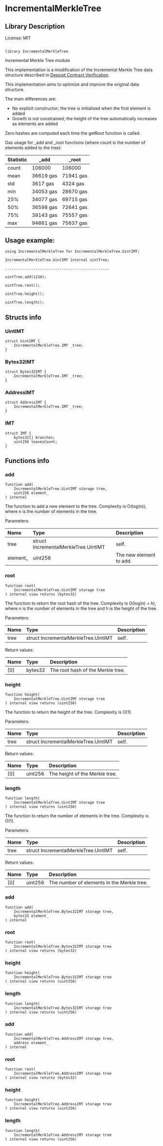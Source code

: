 # IncrementalMerkleTree

## Library Description


License: MIT

## 

```solidity
library IncrementalMerkleTree
```

Incremental Merkle Tree module

This implementation is a modification of the Incremental Merkle Tree data structure described
in [Deposit Contract Verification](https://github.com/runtimeverification/deposit-contract-verification/blob/master/deposit-contract-verification.pdf).

This implementation aims to optimize and improve the original data structure.

The main differences are:
- No explicit constructor; the tree is initialized when the first element is added
- Growth is not constrained; the height of the tree automatically increases as elements are added

Zero hashes are computed each time the getRoot function is called.

Gas usage for _add and _root functions (where count is the number of elements added to the tree):

| Statistic | _add         | _root            |
| --------- | ------------ | ---------------- |
| count     | 106000       | 106000           |
| mean      | 36619 gas    | 71941 gas        |
| std       | 3617 gas     | 4324 gas         |
| min       | 34053 gas    | 28670 gas        |
| 25%       | 34077 gas    | 69715 gas        |
| 50%       | 36598 gas    | 72641 gas        |
| 75%       | 39143 gas    | 75557 gas        |
| max       | 94661 gas    | 75637 gas        |

## Usage example:

```
using IncrementalMerkleTree for IncrementalMerkleTree.UintIMT;

IncrementalMerkleTree.UintIMT internal uintTree;

................................................

uintTree.add(1234);

uintTree.root();

uintTree.height();

uintTree.length();
```
## Structs info

### UintIMT

```solidity
struct UintIMT {
	IncrementalMerkleTree.IMT _tree;
}
```


### Bytes32IMT

```solidity
struct Bytes32IMT {
	IncrementalMerkleTree.IMT _tree;
}
```


### AddressIMT

```solidity
struct AddressIMT {
	IncrementalMerkleTree.IMT _tree;
}
```


### IMT

```solidity
struct IMT {
	bytes32[] branches;
	uint256 leavesCount;
}
```


## Functions info

### add

```solidity
function add(
    IncrementalMerkleTree.UintIMT storage tree,
    uint256 element_
) internal
```

The function to add a new element to the tree.
Complexity is O(log(n)), where n is the number of elements in the tree.



Parameters:

| Name     | Type                                 | Description             |
| :------- | :----------------------------------- | :---------------------- |
| tree     | struct IncrementalMerkleTree.UintIMT | self.                   |
| element_ | uint256                              | The new element to add. |

### root

```solidity
function root(
    IncrementalMerkleTree.UintIMT storage tree
) internal view returns (bytes32)
```

The function to return the root hash of the tree.
Complexity is O(log(n) + h), where n is the number of elements in the tree and
h is the height of the tree.



Parameters:

| Name | Type                                 | Description |
| :--- | :----------------------------------- | :---------- |
| tree | struct IncrementalMerkleTree.UintIMT | self.       |


Return values:

| Name | Type    | Description                       |
| :--- | :------ | :-------------------------------- |
| [0]  | bytes32 | The root hash of the Merkle tree. |

### height

```solidity
function height(
    IncrementalMerkleTree.UintIMT storage tree
) internal view returns (uint256)
```

The function to return the height of the tree. Complexity is O(1).


Parameters:

| Name | Type                                 | Description |
| :--- | :----------------------------------- | :---------- |
| tree | struct IncrementalMerkleTree.UintIMT | self.       |


Return values:

| Name | Type    | Description                    |
| :--- | :------ | :----------------------------- |
| [0]  | uint256 | The height of the Merkle tree. |

### length

```solidity
function length(
    IncrementalMerkleTree.UintIMT storage tree
) internal view returns (uint256)
```

The function to return the number of elements in the tree. Complexity is O(1).


Parameters:

| Name | Type                                 | Description |
| :--- | :----------------------------------- | :---------- |
| tree | struct IncrementalMerkleTree.UintIMT | self.       |


Return values:

| Name | Type    | Description                                |
| :--- | :------ | :----------------------------------------- |
| [0]  | uint256 | The number of elements in the Merkle tree. |

### add

```solidity
function add(
    IncrementalMerkleTree.Bytes32IMT storage tree,
    bytes32 element_
) internal
```


### root

```solidity
function root(
    IncrementalMerkleTree.Bytes32IMT storage tree
) internal view returns (bytes32)
```


### height

```solidity
function height(
    IncrementalMerkleTree.Bytes32IMT storage tree
) internal view returns (uint256)
```


### length

```solidity
function length(
    IncrementalMerkleTree.Bytes32IMT storage tree
) internal view returns (uint256)
```


### add

```solidity
function add(
    IncrementalMerkleTree.AddressIMT storage tree,
    address element_
) internal
```


### root

```solidity
function root(
    IncrementalMerkleTree.AddressIMT storage tree
) internal view returns (bytes32)
```


### height

```solidity
function height(
    IncrementalMerkleTree.AddressIMT storage tree
) internal view returns (uint256)
```


### length

```solidity
function length(
    IncrementalMerkleTree.AddressIMT storage tree
) internal view returns (uint256)
```

